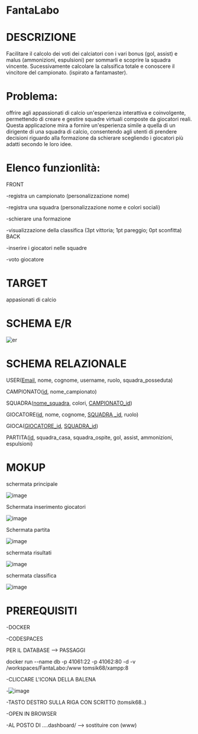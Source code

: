 # FantaLabo
# DESCRIZIONE 
Facilitare il calcolo dei voti dei calciatori con i vari bonus (gol, assist) e malus (ammonizioni, espulsioni) per sommarli e scoprire la squadra vincente. Sucessivamente calcolare la calssifica totale e conoscere il vincitore del campionato.  (ispirato a fantamaster).
# Problema:  
offrire agli appassionati di calcio un'esperienza interattiva e coinvolgente, permettendo di creare e gestire squadre virtuali composte da giocatori reali. Questa applicazione mira a fornire un'esperienza simile a quella di un dirigente di una squadra di calcio, consentendo agli utenti di prendere decisioni riguardo alla formazione da schierare scegliendo i giocatori più adatti secondo le loro idee.
# Elenco funzionlità:  
FRONT

-registra un campionato (personalizzazione nome) 

-registra una squadra (personalizzazione nome e colori sociali) 

-schierare una formazione

-visualizzazione della classifica (3pt vittoria; 1pt pareggio; 0pt sconfitta)  
BACK

-inserire i giocatori nelle squadre

-voto giocatore

# TARGET
appasionati di calcio
# SCHEMA E/R
![er](https://github.com/SamueleLabollita/FantaLabo/assets/101709291/8370c525-27f4-49f9-9d6f-c2d5a00098f4)



# SCHEMA RELAZIONALE
USER(<ins>Email</ins>, nome, cognome, username, ruolo, squadra_posseduta)

CAMPIONATO(<ins>id</ins>, nome_campionato)

SQUADRA(<ins>nome_squadra</ins>, colori, <ins>CAMPIONATO_id</ins>)

GIOCATORE(<ins>id</ins>, nome, cognome, <ins>SQUADRA _id</ins>, ruolo)

GIOCA(<ins>GIOCATORE_id</ins>, <ins>SQUADRA_id</ins>)

PARTITA(<ins>id</ins>, squadra_casa, squadra_ospite, gol, assist, ammonizioni, espulsioni)


# MOKUP
schermata principale

![image](https://github.com/SamueleLabollita/FantaLabo/assets/101709291/99130e94-0e9b-4d41-8633-e6ffac0cec5f)

Schermata inserimento giocatori

![image](https://github.com/SamueleLabollita/FantaLabo/assets/101709291/0cb1fe5d-6ac2-4418-a4c4-90d985c32e24)

Schermata partita

![image](https://github.com/SamueleLabollita/FantaLabo/assets/101709291/5baf6509-ff00-42c0-a8ba-5a846f2c266f)

schermata risultati

![image](https://github.com/SamueleLabollita/FantaLabo/assets/101709291/35f127c4-3878-4c75-bc10-6877032b97cc)

schermata classifica

![image](https://github.com/SamueleLabollita/FantaLabo/assets/101709291/62d6b637-6782-4d46-8b20-6b8fe6f903bb)

# PREREQUISITI

-DOCKER 

-CODESPACES

PER IL DATABASE --> PASSAGGI

docker run --name db -p 41061:22 -p 41062:80 -d -v /workspaces/FantaLabo:/www tomsik68/xampp:8

-CLICCARE L'ICONA DELLA BALENA

-![image](https://github.com/SamueleLabollita/FantaLabo/assets/101709291/7320d59e-d019-4d62-b5ed-c3134e1d2810)

-TASTO DESTRO SULLA RIGA CON SCRITTO (tomsik68..)

-OPEN IN BROWSER

-AL POSTO DI ....dashboard/ --> sostituire con (www)


